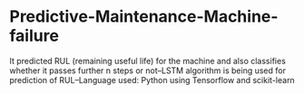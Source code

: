 # Predictive-Maintenance-Machine-failure
It predicted RUL (remaining useful life) for the machine and also classifies whether it passes further n steps or not–LSTM algorithm is being used for prediction of RUL–Language used: Python using Tensorflow and scikit-learn
